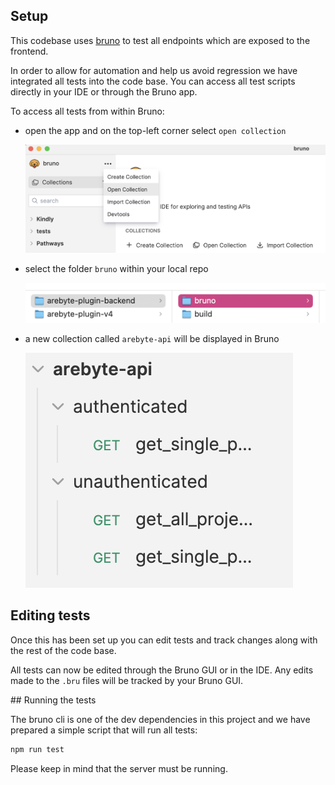## Setup

This codebase uses [bruno](https://docs.usebruno.com/testing/introduction) to test all endpoints which are exposed to the frontend.

In order to allow for automation and help us avoid regression we have integrated all tests into the code base. You can access all test scripts directly in your IDE or through the Bruno app.

To access all tests from within Bruno:

- open the app and on the top-left corner select `open collection`

  ![opening an existing collection](./images/open_collection.png)
- select the folder `bruno` within your local repo

  ![repo file structure](./images/folder-structure.png)
- a new collection called `arebyte-api` will be displayed in Bruno

  ![arebyte collection displayed](./images/arebyte-api-collection.png)

## Editing tests

Once this has been set up you can edit tests and track changes along with the rest of the code base.

All tests can now be edited through the Bruno GUI or in the IDE.
Any edits made to the `.bru` files will be tracked by your Bruno GUI.

## Running the tests

The bruno cli is one of the dev dependencies in this project and we have prepared a simple script that will run all tests:

```bash
npm run test
```
Please keep in mind that the server must be running.
